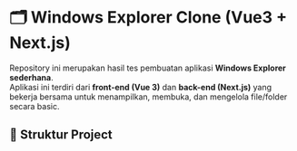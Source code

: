 # 🗂️ Windows Explorer Clone (Vue3 + Next.js)

Repository ini merupakan hasil tes pembuatan aplikasi **Windows Explorer sederhana**.  
Aplikasi ini terdiri dari **front-end (Vue 3)** dan **back-end (Next.js)** yang bekerja bersama untuk menampilkan, membuka, dan mengelola file/folder secara basic.

## 📂 Struktur Project
